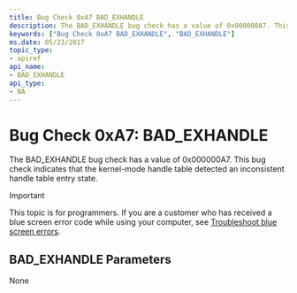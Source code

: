 ```yaml
---
title: Bug Check 0xA7 BAD_EXHANDLE
description: The BAD_EXHANDLE bug check has a value of 0x000000A7. This bug check indicates that the kernel-mode handle table detected an inconsistent handle table entry state.
keywords: ["Bug Check 0xA7 BAD_EXHANDLE", "BAD_EXHANDLE"]
ms.date: 05/23/2017
topic_type:
- apiref
api_name:
- BAD_EXHANDLE
api_type:
- NA
---
```


# Bug Check 0xA7: BAD\_EXHANDLE


The BAD\_EXHANDLE bug check has a value of 0x000000A7. This bug check indicates that the kernel-mode handle table detected an inconsistent handle table entry state.

> [!IMPORTANT]
> This topic is for programmers. If you are a customer who has received a blue screen error code while using your computer, see [Troubleshoot blue screen errors](https://www.windows.com/stopcode).


## BAD\_EXHANDLE Parameters


None

 

 




